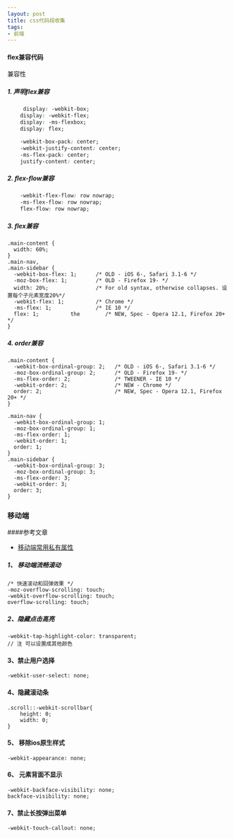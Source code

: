```yaml
---
layout: post
title: css代码段收集
tags:
- 前端
---
```

#### flex兼容代码
兼容性

##### 1. 声明flex兼容
 
``` css
	 display: -webkit-box;
    display: -webkit-flex;
    display: -ms-flexbox;
    display: flex;

    -webkit-box-pack: center;
    -webkit-justify-content: center;
    -ms-flex-pack: center;
    justify-content: center;
```

##### 2. flex-flow兼容
 
``` css
    -webkit-flex-flow: row nowrap;
    -ms-flex-flow: row nowrap;
    flex-flow: row nowrap;
```

##### 3. flex兼容

```
.main-content {
  width: 60%;
}
.main-nav,
.main-sidebar {
  -webkit-box-flex: 1;      /* OLD - iOS 6-, Safari 3.1-6 */
  -moz-box-flex: 1;         /* OLD - Firefox 19- */
  width: 20%;               /* For old syntax, otherwise collapses. 设置每个子元素宽度20%*/
  -webkit-flex: 1;          /* Chrome */
  -ms-flex: 1;              /* IE 10 */
  flex: 1;          the        /* NEW, Spec - Opera 12.1, Firefox 20+ */
}
```

##### 4. order兼容

```
.main-content {
  -webkit-box-ordinal-group: 2;   /* OLD - iOS 6-, Safari 3.1-6 */
  -moz-box-ordinal-group: 2;      /* OLD - Firefox 19- */
  -ms-flex-order: 2;              /* TWEENER - IE 10 */
  -webkit-order: 2;               /* NEW - Chrome */
  order: 2;                       /* NEW, Spec - Opera 12.1, Firefox 20+ */
}

.main-nav {
  -webkit-box-ordinal-group: 1;  
  -moz-box-ordinal-group: 1;     
  -ms-flex-order: 1;     
  -webkit-order: 1;  
  order: 1;
}
.main-sidebar {
  -webkit-box-ordinal-group: 3;  
  -moz-box-ordinal-group: 3;     
  -ms-flex-order: 3;     
  -webkit-order: 3;  
  order: 3;
}
```

### 移动端
####参考文章
- [移动端常用私有属性](https://guide.aotu.io/docs/css/webkit.html)

##### 1、 移动端流畅滚动

```
/* 快速滚动和回弹效果 */
-moz-overflow-scrolling: touch;
-webkit-overflow-scrolling: touch;
overflow-scrolling: touch;
```
##### 2、隐藏点击高亮

```
-webkit-tap-highlight-color: transparent;
// 注 可以设置成其他颜色
```

#### 3、禁止用户选择

```
-webkit-user-select: none;
```

#### 4、隐藏滚动条

```
.scroll::-webkit-scrollbar{
	height: 0;
	width: 0;
}
```

#### 5、 移除ios原生样式

```
-webkit-appearance: none;
```

#### 6、 元素背面不显示

```
-webkit-backface-visibility: none;
backface-visibility: none;
```

#### 7、禁止长按弹出菜单

```
-webkit-touch-callout: none; 
```
